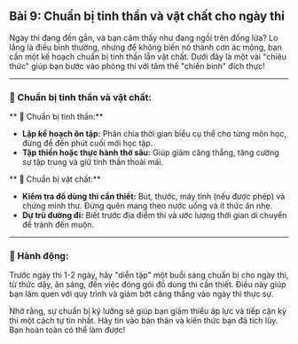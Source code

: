 ## Bài 9: Chuẩn bị tinh thần và vật chất cho ngày thi

Ngày thi đang đến gần, và bạn cảm thấy như đang ngồi trên đống lửa? Lo lắng là điều bình thường, nhưng để không biến nó thành cơn ác mộng, bạn cần một kế hoạch chuẩn bị tinh thần lẫn vật chất. Dưới đây là một vài "chiêu thức" giúp bạn bước vào phòng thi với tâm thế "chiến binh" đích thực!

---

### 📌 Chuẩn bị tinh thần và vật chất:

** 🔹 Chuẩn bị tinh thần:**
- **Lập kế hoạch ôn tập:** Phân chia thời gian biểu cụ thể cho từng môn học, đừng để đến phút cuối mới học tập.
- **Tập thiền hoặc thực hành thở sâu:** Giúp giảm căng thẳng, tăng cường sự tập trung và giữ tinh thần thoải mái.

** 🔹 Chuẩn bị vật chất:**
- **Kiểm tra đồ dùng thi cần thiết:** Bút, thước, máy tính (nếu được phép) và chứng minh thư. Đừng quên mang theo nước uống và ít thức ăn nhẹ.
- **Dự trù đường đi:** Biết trước địa điểm thi và ước lượng thời gian di chuyển để tránh đến muộn.

---

### 🚀 Hành động:

Trước ngày thi 1-2 ngày, hãy "diễn tập" một buổi sáng chuẩn bị cho ngày thi, từ thức dậy, ăn sáng, đến việc đóng gói đồ dùng thi cần thiết. Điều này giúp bạn làm quen với quy trình và giảm bớt căng thẳng vào ngày thi thực sự.

Nhớ rằng, sự chuẩn bị kỹ lưỡng sẽ giúp bạn giảm thiểu áp lực và tiếp cận kỳ thi một cách tự tin nhất. Hãy tin vào bản thân và kiến thức bạn đã tích lũy. Bạn hoàn toàn có thể làm được!